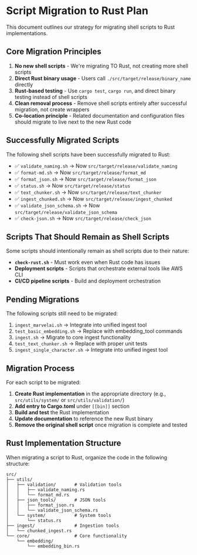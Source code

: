 # Script Migration to Rust Plan

This document outlines our strategy for migrating shell scripts to Rust
implementations.

## Core Migration Principles

1. **No new shell scripts** - We're migrating TO Rust, not creating
   more shell scripts
2. **Direct Rust binary usage** - Users call `./src/target/release/binary_name`
   directly
3. **Rust-based testing** - Use `cargo test`, `cargo run`, and direct binary
   testing instead of shell scripts
4. **Clean removal process** - Remove shell scripts entirely after successful
   migration, not create wrappers
5. **Co-location principle** - Related documentation and configuration files
   should migrate to live next to the new Rust code

## Successfully Migrated Scripts

The following shell scripts have been successfully migrated to Rust:

- ✅ `validate_naming.sh` → Now `src/target/release/validate_naming`
- ✅ `format-md.sh` → Now `src/target/release/format_md`
- ✅ `format_json.sh` → Now `src/target/release/format_json`
- ✅ `status.sh` → Now `src/target/release/status`
- ✅ `text_chunker.sh` → Now `src/target/release/text_chunker`
- ✅ `ingest_chunked.sh` → Now `src/target/release/ingest_chunked`
- ✅ `validate_json_schema.sh` → Now `src/target/release/validate_json_schema`
- ✅ `check-json.sh` → Now `src/target/release/check_json`

## Scripts That Should Remain as Shell Scripts

Some scripts should intentionally remain as shell scripts due to their nature:

- **`check-rust.sh`** - Must work even when Rust code has issues
- **Deployment scripts** - Scripts that orchestrate external tools like AWS CLI
- **CI/CD pipeline scripts** - Build and deployment orchestration

## Pending Migrations

The following scripts still need to be migrated:

1. `ingest_marvelai.sh` → Integrate into unified ingest tool
2. `test_basic_embedding.sh` → Replace with embedding_tool commands
3. `ingest.sh` → Migrate to core ingest functionality
4. `test_text_chunker.sh` → Replace with proper unit tests
5. `ingest_single_character.sh` → Integrate into unified ingest tool

## Migration Process

For each script to be migrated:

1. **Create Rust implementation** in the appropriate directory (e.g.,
   `src/utils/system/` or `src/utils/validation/`)
1. **Add entry to Cargo.toml** under `[[bin]]` section
1. **Build and test** the Rust implementation
1. **Update documentation** to reference the new Rust binary
1. **Remove the original shell script** once migration is complete and tested

## Rust Implementation Structure

When migrating a script to Rust, organize the code in the following structure:

```text
src/
├── utils/
│   ├── validation/       # Validation tools
│   │   ├── validate_naming.rs
│   │   └── format_md.rs
│   ├── json_tools/       # JSON tools
│   │   ├── format_json.rs
│   │   └── validate_json_schema.rs
│   └── system/           # System tools
│       └── status.rs
├── ingest/               # Ingestion tools
│   └── chunked_ingest.rs
└── core/                 # Core functionality
    └── embedding/
        └── embedding_bin.rs
```
